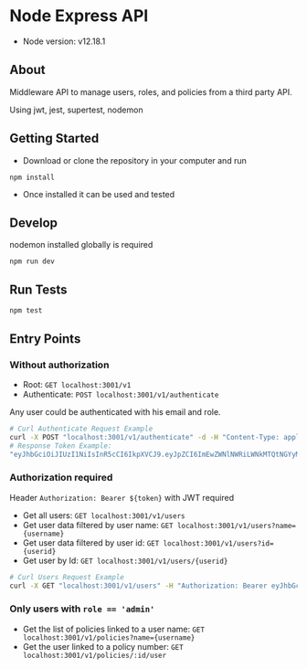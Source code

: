 # Node Express API

- Node version: v12.18.1

## About
Middleware API to manage users, roles, and policies from a third party API.

Using jwt, jest, supertest, nodemon

## Getting Started
- Download or clone the repository in your computer and run
```
npm install
```
- Once installed it can be used and tested
## Develop
nodemon installed globally is required
```
npm run dev
```

## Run Tests
```
npm test
```
## Entry Points
### Without authorization
- Root: `GET localhost:3001/v1`
- Authenticate: `POST localhost:3001/v1/authenticate`

Any user could be authenticated with his email and role. 
```bash
# Curl Authenticate Request Example
curl -X POST "localhost:3001/v1/authenticate" -d -H "Content-Type: application/json" '{"email": "britneyblankenship@quotezart.com","role": "admin"}'
# Response Token Example:
"eyJhbGciOiJIUzI1NiIsInR5cCI6IkpXVCJ9.eyJpZCI6ImEwZWNlNWRiLWNkMTQtNGYyMS04MTJmLTk2NjYzM2U3YmU4NiIsIm5hbWUiOiJCcml0bmV5IiwiZW1haWwiOiJicml0bmV5YmxhbmtlbnNoaXBAcXVvdGV6YXJ0LmNvbSIsInJvbGUiOiJhZG1pbiIsImlhdCI6MTU5Mzc3NjYyNSwiZXhwIjoxNTkzNzc4NDI1fQ.Iya9KpyX9nY_L6Mv46GyX2fOYFMg5rQ2aS5PskIWauU"
```

### Authorization required
Header `Authorization: Bearer ${token}` with JWT required

- Get all users: `GET localhost:3001/v1/users`
- Get user data filtered by user name: `GET localhost:3001/v1/users?name={username}`
- Get user data filtered by user id: `GET localhost:3001/v1/users?id={userid}`
- Get user by Id: `GET localhost:3001/v1/users/{userid}`
```bash
# Curl Users Request Example
curl -X GET "localhost:3001/v1/users" -H "Authorization: Bearer eyJhbGciOiJIUzI1NiIsInR5cCI6IkpXVCJ9.eyJpZCI6ImEwZWNlNWRiLWNkMTQtNGYyMS04MTJmLTk2NjYzM2U3YmU4NiIsIm5hbWUiOiJCcml0bmV5IiwiZW1haWwiOiJicml0bmV5YmxhbmtlbnNoaXBAcXVvdGV6YXJ0LmNvbSIsInJvbGUiOiJhZG1pbiIsImlhdCI6MTU5Mzc3NjYyNSwiZXhwIjoxNTkzNzc4NDI1fQ.Iya9KpyX9nY_L6Mv46GyX2fOYFMg5rQ2aS5PskIWauU"
```
### Only users with `role == 'admin'`
- Get the list of policies linked to a user name: `GET localhost:3001/v1/policies?name={username}`
- Get the user linked to a policy number: `GET localhost:3001/v1/policies/:id/user`


